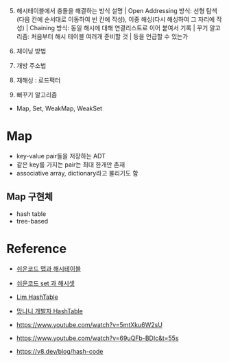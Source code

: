 

5. 해시테이블에서 충돌을 해결하는 방식 설명
| Open Addressing 방식: 선형 탐색(다음 칸에 순서대로 이동하여 빈 칸에 작성), 이중 해싱(다시 해싱하여 그 자리에 작성)
| Chaining 방식: 동일 해시에 대해 연결리스트로 이어 붙여서 기록
| 꾸기 알고리즘: 처음부터 해시 테이블 여러개 준비할 것
| 등을 언급할 수 있는가


1. 체이닝 방법
2. 개방 주소법
3. 재해싱 : 로드팩터
4. 뻐꾸기 알고리즘

- Map, Set, WeakMap, WeakSet

# Map

- key-value pair들을 저장하는 ADT
- 같은 key를 가지는 pair는 최대 한개만 존재
- associative array, dictionary라고 불리기도 함

## Map 구현체

- hash table
- tree-based




# Reference

- [쉬운코드 맵과 해시테이블](https://www.youtube.com/watch?v=ZBu_slSH5Sk&t=1s) 
- [쉬운코드 set 과 해시셋](https://www.youtube.com/watch?v=IkImFugfFQk&t=7s) 
- [Lim HashTable](https://www.youtube.com/watch?v=Vi0hauJemxA) 
- [망나니 개발자 HashTable](https://mangkyu.tistory.com/102) 
- https://www.youtube.com/watch?v=5mtXku6W2sU

- https://www.youtube.com/watch?v=69uQFb-BDIc&t=55s

- https://v8.dev/blog/hash-code
